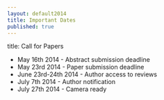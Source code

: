 ```yaml
---
layout: default2014
title: Important Dates
published: true
---
```


title: Call for Papers

* May  16th 2014 - Abstract submission deadline
* May  23rd 2014 - Paper submission deadline
* June 23rd-24th 2014 - Author access to reviews
* July 7th 2014 - Author notification
* July 27th 2014 - Camera ready
